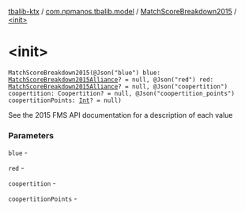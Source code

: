 [tbalib-ktx](../../index.md) / [com.npmanos.tbalib.model](../index.md) / [MatchScoreBreakdown2015](index.md) / [&lt;init&gt;](./-init-.md)

# &lt;init&gt;

`MatchScoreBreakdown2015(@Json("blue") blue: `[`MatchScoreBreakdown2015Alliance`](../-match-score-breakdown2015-alliance/index.md)`? = null, @Json("red") red: `[`MatchScoreBreakdown2015Alliance`](../-match-score-breakdown2015-alliance/index.md)`? = null, @Json("coopertition") coopertition: Coopertition? = null, @Json("coopertition_points") coopertitionPoints: `[`Int`](https://kotlinlang.org/api/latest/jvm/stdlib/kotlin/-int/index.html)`? = null)`

See the 2015 FMS API documentation for a description of each value

### Parameters

`blue` -

`red` -

`coopertition` -

`coopertitionPoints` - 
